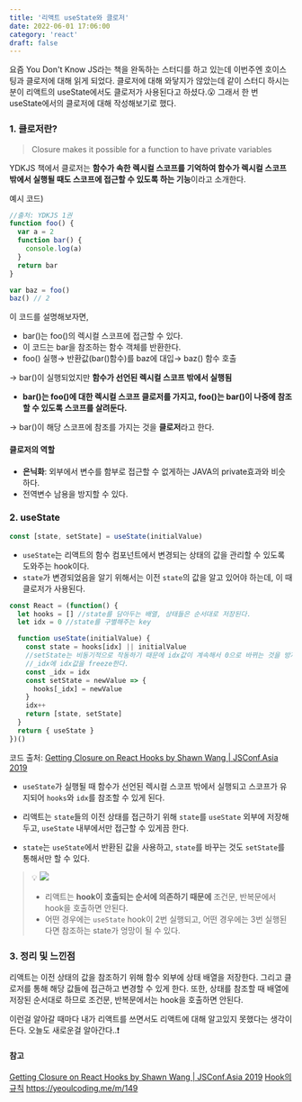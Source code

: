 ```yaml
---
title: '리액트 useState와 클로저'
date: 2022-06-01 17:06:00
category: 'react'
draft: false
---
```


요즘 You Don't Know JS라는 책을 완독하는 스터디를 하고 있는데 이번주엔 호이스팅과 클로저에 대해 읽게 되었다. 클로저에 대해 와닿지가 않았는데 같이 스터디 하시는 분이 리액트의 useState에서도 클로저가 사용된다고 하셨다.😮 그래서 한 번 useState에서의 클로저에 대해 작성해보기로 했다.

### 1. 클로저란?

> Closure makes it possible for a function to have private variables

YDKJS 책에서 클로저는 **함수가 속한 렉시컬 스코프를 기억하여 함수가 렉시컬 스코프 밖에서 실행될 때도 스코프에 접근할 수 있도록 하는 기능**이라고 소개한다.

예시 코드)

```javascript
//출처: YDKJS 1권
function foo() {
  var a = 2
  function bar() {
    console.log(a)
  }
  return bar
}

var baz = foo()
baz() // 2
```

이 코드를 설명해보자면,

- bar()는 foo()의 렉시컬 스코프에 접근할 수 있다.
- 이 코드는 bar을 참조하는 함수 객체를 반환한다.
- foo() 실행→ 반환값(bar()함수)를 baz에 대입→ baz() 함수 호출

→ bar()이 실행되었지만 **함수가 선언된 렉시컬 스코프 밖에서 실행됨**

- **bar()는 foo()에 대한 렉시컬 스코프 클로저를 가지고, foo()는 bar()이 나중에 참조할 수 있도록 스코프를 살려둔다.**

→ bar()이 해당 스코프에 참조를 가지는 것을 **클로저**라고 한다.

#### 클로저의 역할

- **은닉화**: 외부에서 변수를 함부로 접근할 수 없게하는 JAVA의 private효과와 비슷하다.
- 전역변수 남용을 방지할 수 있다.

### 2. useState

```js
const [state, setState] = useState(initialValue)
```

- `useState`는 리액트의 함수 컴포넌트에서 변경되는 상태의 값을 관리할 수 있도록 도와주는 hook이다.
- `state`가 변경되었음을 알기 위해서는 이전 `state`의 값을 알고 있어야 하는데, 이 때 클로저가 사용된다.

```js
const React = (function() {
  let hooks = [] //state를 담아두는 배열, 상태들은 순서대로 저장된다.
  let idx = 0 //state를 구별해주는 key

  function useState(initialValue) {
    const state = hooks[idx] || initialValue
    //setState는 비동기적으로 작동하기 때문에 idx값이 계속해서 0으로 바뀌는 것을 방지해줘야 함 !
    //_idx에 idx값을 freeze한다.
    const _idx = idx
    const setState = newValue => {
      hooks[_idx] = newValue
    }
    idx++
    return [state, setState]
  }
  return { useState }
})()
```

코드 출처: [Getting Closure on React Hooks by Shawn Wang | JSConf.Asia 2019](https://www.youtube.com/watch?v=KJP1E-Y-xyo)

- `useState`가 실행될 때 함수가 선언된 렉시컬 스코프 밖에서 실행되고 스코프가 유지되어 `hooks`와 `idx`를 참조할 수 있게 된다.
- 리액트는 `state`들의 이전 상태를 접근하기 위해 `state`를 `useState` 외부에 저장해두고, `useState` 내부에서만 접근할 수 있게끔 한다.

- `state`는 `useState`에서 반환된 값을 사용하고, `state`를 바꾸는 것도 `setState`를 통해서만 할 수 있다.

> 💡 ![](https://velog.velcdn.com/images/taeeeeun/post/2447f5dc-826d-41bc-8fa6-11340e462fa4/image.png)
>
> - 리액트는 **hook이 호출되는 순서에 의존하기 때문에** 조건문, 반복문에서 hook을 호출하면 안된다.
> - 어떤 경우에는 `useState` hook이 2번 실행되고, 어떤 경우에는 3번 실행된다면 참조하는 state가 엉망이 될 수 있다.

### 3. 정리 및 느낀점

리액트는 이전 상태의 값을 참조하기 위해 함수 외부에 상태 배열을 저장한다. 그리고 클로저를 통해 해당 값들에 접근하고 변경할 수 있게 한다. 또한, 상태를 참조할 때 배열에 저장된 순서대로 하므로 조건문, 반복문에서는 hook을 호출하면 안된다.

이런걸 알아갈 때마다 내가 리액트를 쓰면서도 리액트에 대해 알고있지 못했다는 생각이 든다. 오늘도 새로운걸 알아간다..❗

#### 참고

[Getting Closure on React Hooks by Shawn Wang | JSConf.Asia 2019](https://www.youtube.com/watch?v=KJP1E-Y-xyo)
[Hook의 규칙](https://ko.reactjs.org/docs/hooks-rules.html#explanation)
https://yeoulcoding.me/m/149
